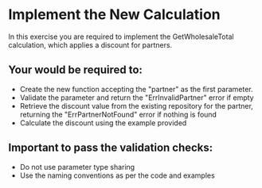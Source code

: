 # Implement the New Calculation

In this exercise you are required to implement the GetWholesaleTotal calculation, which applies a discount for partners.

## Your would be required to:
* Create the new function accepting the "partner" as the first parameter.
* Validate the parameter and return the "ErrInvalidPartner" error if empty
* Retrieve the discount value from the existing repository for the partner, returning the "ErrPartnerNotFound" error if nothing is found
* Calculate the discount using the example provided

## Important to pass the validation checks:
* Do not use parameter type sharing
* Use the naming conventions as per the code and examples

